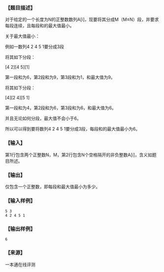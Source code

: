 ### 【题目描述】

对于给定的一个长度为N的正整数数列A\[i\]，现要将其分成M（M≤N）段，并要求每段连续，且每段和的最大值最小。

关于最大值最小：

例如一数列4 2 4 5 1要分成3段

将其如下分段：

\[4 2\]\[4 5\]\[1\]

第一段和为6，第2段和为9，第3段和为1，和最大值为9。

将其如下分段：

\[4\]\[2 4\]\[5 1\]

第一段和为4，第2段和为6，第3段和为6，和最大值为6。

并且无论如何分段，最大值不会小于6。

所以可以得到要将数列4 2 4 5 1要分成3段，每段和的最大值最小为6。

### 【输入】

第1行包含两个正整数N，M，第2行包含N个空格隔开的非负整数A\[i\]，含义如题目所述。

### 【输出】

仅包含一个正整数，即每段和最大值最小为多少。

### 【输入样例】

```
5 3
4 2 4 5 1
```

### 【输出样例】

```
6
```


 ### 【来源】

 一本通在线评测 